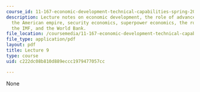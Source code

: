 ```yaml
---
course_id: 11-167-economic-development-technical-capabilities-spring-2004
description: Lecture notes on economic development, the role of advanced countries,
  the American empire, security economics, superpower economics, the role of Japan,
  the IMF, and the World Bank.
file_location: /coursemedia/11-167-economic-development-technical-capabilities-spring-2004/c222dc08b810d889eccc1979477057cc_lec_9.pdf
file_type: application/pdf
layout: pdf
title: Lecture 9
type: course
uid: c222dc08b810d889eccc1979477057cc

---
```

None
